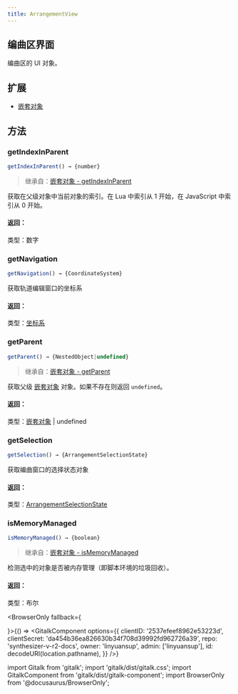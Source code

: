 ```yaml
---
title: ArrangementView
---
```


## 编曲区界面

编曲区的 UI 对象。

## 扩展

 * [嵌套对象](nested_object.md)

## 方法

### getIndexInParent

```js
getIndexInParent() → {number}
```

>继承自：[嵌套对象 - getIndexInParent](nested_object.md)

获取在父级对象中当前对象的索引。在 Lua 中索引从 1 开始，在 JavaScript 中索引从 0 开始。

#### 返回：

类型：数字

### getNavigation

```js
getNavigation() → {CoordinateSystem}
```

获取轨道编辑窗口的坐标系

#### 返回：

类型：[坐标系](coordinate_system.md)

### getParent

```js
getParent() → {NestedObject|undefined}
```
>继承自：[嵌套对象 - getParent](nested_object.md)

获取父级 [嵌套对象](nested_object.md) 对象。如果不存在则返回 `undefined`。

#### 返回：

类型：[嵌套对象](nested_object.md) | undefined

### getSelection

```js
getSelection() → {ArrangementSelectionState}
```

获取编曲窗口的选择状态对象

#### 返回：

类型：[ArrangementSelectionState](arrangement_selection_state.md)

### isMemoryManaged

```js
isMemoryManaged() → {boolean}
```
>继承自：[嵌套对象 - isMemoryManaged](nested_object.md)

检测选中的对象是否被内存管理（即脚本环境的垃圾回收）。

#### 返回：

类型：布尔

<BrowserOnly fallback={<div></div>}>{() => <GitalkComponent options={{
    clientID: '2537efeef8962e53223d',
    clientSecret: 'da454b36ea826630b34f708d39992fd962726a39',
    repo: 'synthesizer-v-r2-docs',
    owner: 'linyuansup',
    admin: ['linyuansup'],
    id: decodeURI(location.pathname),
    }} />}
</BrowserOnly>

import Gitalk from 'gitalk';
import 'gitalk/dist/gitalk.css';
import GitalkComponent from 'gitalk/dist/gitalk-component';
import BrowserOnly from '@docusaurus/BrowserOnly';